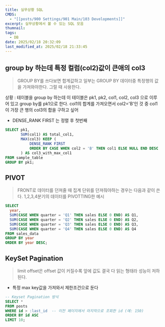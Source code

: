```yaml
---
title: 실무상황 SQL
CMDS:
  - "[[posts/900 Settings/901 Main/103 Developments]]"
excerpt: 실무상황에서 볼 수 있는 SQL 모음
thumnail: 
tags:
  - DB
date: 2025/02/18 20:32:09
last_modified_at: 2025/02/18 21:33:45
---
```

## group by 하는데 특정 컬럼(col2)값이 큰애의 col3
> GROUP BY를 쓰다보면 합계값하고 일부는 GROUP BY 데이터중 특정행의 값을 가져와야한다. 그럴 때 사용한다.


상황 : 테이블을 group by 하는데 이 테이블은 pk1, pk2, col1, col2, col3 으로 이루어 있고 group by를 pk1으로 한다. col1의 합계를 가져오면서 col2='B'인 것 중 col1이 가장 큰 행의 col3의 합을 구하고 싶어

- DENSE_RANK FIRST 는 정렬 후 첫번째

```SQL
SELECT pk1,
       SUM(col1) AS total_col1,
       MAX(col3) KEEP (
           DENSE_RANK FIRST 
           ORDER BY CASE WHEN col2 = 'B' THEN col1 ELSE NULL END DESC
       ) AS col3_with_max_col1
FROM sample_table
GROUP BY pk1;
```


## PIVOT
> FRONT로 데이터를 던져줄 때 집계 단위를 던져줘야하는 경우는 다음과 같이 쓴다. 1,2,3,4분기의 데이터를 PIVOTTING한 예시

```SQL
SELECT 
  year,
  SUM(CASE WHEN quarter = 'Q1' THEN sales ELSE 0 END) AS Q1,
  SUM(CASE WHEN quarter = 'Q2' THEN sales ELSE 0 END) AS Q2,
  SUM(CASE WHEN quarter = 'Q3' THEN sales ELSE 0 END) AS Q3,
  SUM(CASE WHEN quarter = 'Q4' THEN sales ELSE 0 END) AS Q4
FROM sales_data
GROUP BY year
ORDER BY year DESC;

```


## KeySet Pagination
> limit offset은 offset 값이 커질수록 앞에 값도 결국 다 읽는 형태라 성능이 저하된다.

- 특정 max key값을 가져와서 제한조건으로 둔다

```SQL
-- Keyset Pagination 방식
SELECT *
FROM posts
WHERE id > :last_id  -- 이전 페이지에서 마지막으로 조회한 id (예: 150)
ORDER BY id ASC
LIMIT 10;

```